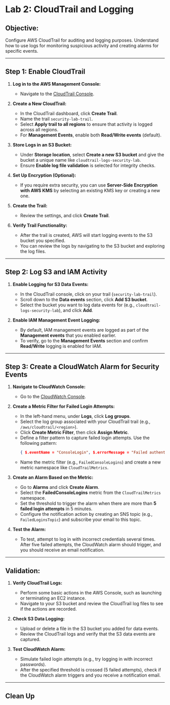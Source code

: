 # Lab 2: CloudTrail and Logging

## Objective:
Configure AWS CloudTrail for auditing and logging purposes. Understand how to use logs for monitoring suspicious activity and creating alarms for specific events.

---

## Step 1: Enable CloudTrail

1. **Log in to the AWS Management Console:**
   - Navigate to the [CloudTrail Console](https://console.aws.amazon.com/cloudtrail).

2. **Create a New CloudTrail:**
   - In the CloudTrail dashboard, click **Create Trail**.
   - Name the trail `security-lab-trail`.
   - Select **Apply trail to all regions** to ensure that activity is logged across all regions.
   - For **Management Events**, enable both **Read/Write events** (default).

3. **Store Logs in an S3 Bucket:**
   - Under **Storage location**, select **Create a new S3 bucket** and give the bucket a unique name like `cloudtrail-logs-security-lab`.
   - Ensure **Enable log file validation** is selected for integrity checks.
   
4. **Set Up Encryption (Optional):**
   - If you require extra security, you can use **Server-Side Encryption with AWS KMS** by selecting an existing KMS key or creating a new one.

5. **Create the Trail:**
   - Review the settings, and click **Create Trail**.

6. **Verify Trail Functionality:**
   - After the trail is created, AWS will start logging events to the S3 bucket you specified.
   - You can review the logs by navigating to the S3 bucket and exploring the log files.

---

## Step 2: Log S3 and IAM Activity

1. **Enable Logging for S3 Data Events:**
   - In the CloudTrail console, click on your trail (`security-lab-trail`).
   - Scroll down to the **Data events** section, click **Add S3 bucket**.
   - Select the bucket you want to log data events for (e.g., `cloudtrail-logs-security-lab`), and click **Add**.

2. **Enable IAM Management Event Logging:**
   - By default, IAM management events are logged as part of the **Management events** that you enabled earlier.
   - To verify, go to the **Management Events** section and confirm **Read/Write** logging is enabled for IAM.

---

## Step 3: Create a CloudWatch Alarm for Security Events

1. **Navigate to CloudWatch Console:**
   - Go to the [CloudWatch Console](https://console.aws.amazon.com/cloudwatch).

2. **Create a Metric Filter for Failed Login Attempts:**
   - In the left-hand menu, under **Logs**, click **Log groups**.
   - Select the log group associated with your CloudTrail trail (e.g., `/aws/cloudtrail/<region>`).
   - Click **Create Metric Filter**, then click **Assign Metric**.
   - Define a filter pattern to capture failed login attempts. Use the following pattern:
     ```json
     { $.eventName = "ConsoleLogin", $.errorMessage = "Failed authentication" }
     ```
   - Name the metric filter (e.g., `FailedConsoleLogins`) and create a new metric namespace like `CloudTrailMetrics`.

3. **Create an Alarm Based on the Metric:**
   - Go to **Alarms** and click **Create Alarm**.
   - Select the **FailedConsoleLogins** metric from the `CloudTrailMetrics` namespace.
   - Set the threshold to trigger the alarm when there are more than **5 failed login attempts** in 5 minutes.
   - Configure the notification action by creating an SNS topic (e.g., `FailedLoginsTopic`) and subscribe your email to this topic.

4. **Test the Alarm:**
   - To test, attempt to log in with incorrect credentials several times. After five failed attempts, the CloudWatch alarm should trigger, and you should receive an email notification.

---

## Validation:

1. **Verify CloudTrail Logs:**
   - Perform some basic actions in the AWS Console, such as launching or terminating an EC2 instance.
   - Navigate to your S3 bucket and review the CloudTrail log files to see if the actions are recorded.

2. **Check S3 Data Logging:**
   - Upload or delete a file in the S3 bucket you added for data events.
   - Review the CloudTrail logs and verify that the S3 data events are captured.

3. **Test CloudWatch Alarm:**
   - Simulate failed login attempts (e.g., try logging in with incorrect passwords).
   - After the specified threshold is crossed (5 failed attempts), check if the CloudWatch alarm triggers and you receive a notification email.

---

## Clean Up
